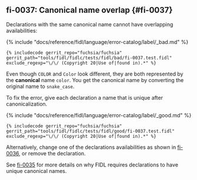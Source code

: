 ## fi-0037: Canonical name overlap {#fi-0037}

Declarations with the same canonical name cannot have overlapping
availabilities:

{% include "docs/reference/fidl/language/error-catalog/label/_bad.md" %}

```fidl
{% includecode gerrit_repo="fuchsia/fuchsia" gerrit_path="tools/fidl/fidlc/tests/fidl/bad/fi-0037.test.fidl" exclude_regexp="\/\/ (Copyright 20|Use of|found in).*" %}
```

Even though `COLOR` and `Color` look different, they are both represented by the
**canonical** name `color`. You get the canonical name by converting the
original name to `snake_case`.

To fix the error, give each declaration a name that is unique after
canonicalization.

{% include "docs/reference/fidl/language/error-catalog/label/_good.md" %}

```fidl
{% includecode gerrit_repo="fuchsia/fuchsia" gerrit_path="tools/fidl/fidlc/tests/fidl/good/fi-0037.test.fidl" exclude_regexp="\/\/ (Copyright 20|Use of|found in).*" %}
```

Alternatively, change one of the declarations availabilities as shown in
[fi-0036](#fi-0036), or remove the declaration.

See [fi-0035](#fi-0035) for more details on why FIDL requires declarations to
have unique canonical names.
